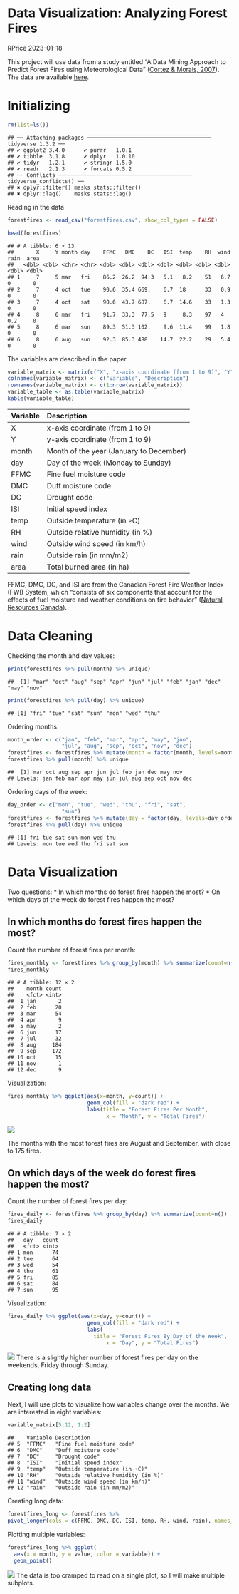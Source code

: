 Data Visualization: Analyzing Forest Fires
================
RPrice
2023-01-18

This project will use data from a study entitled “A Data Mining Approach
to Predict Forest Fires using Meteorological Data” ([Cortez & Morais,
2007](https://www.researchgate.net/publication/238767143_A_Data_Mining_Approach_to_Predict_Forest_Fires_using_Meteorological_Data)).
The data are available
[here](https://archive.ics.uci.edu/ml/machine-learning-databases/forest-fires/).

# Initializing

``` r
rm(list=ls())
```

    ## ── Attaching packages ─────────────────────────────────────── tidyverse 1.3.2 ──
    ## ✔ ggplot2 3.4.0      ✔ purrr   1.0.1 
    ## ✔ tibble  3.1.8      ✔ dplyr   1.0.10
    ## ✔ tidyr   1.2.1      ✔ stringr 1.5.0 
    ## ✔ readr   2.1.3      ✔ forcats 0.5.2 
    ## ── Conflicts ────────────────────────────────────────── tidyverse_conflicts() ──
    ## ✖ dplyr::filter() masks stats::filter()
    ## ✖ dplyr::lag()    masks stats::lag()

Reading in the data

``` r
forestfires <- read_csv("forestfires.csv", show_col_types = FALSE)
```

``` r
head(forestfires)
```

    ## # A tibble: 6 × 13
    ##       X     Y month day    FFMC   DMC    DC   ISI  temp    RH  wind  rain  area
    ##   <dbl> <dbl> <chr> <chr> <dbl> <dbl> <dbl> <dbl> <dbl> <dbl> <dbl> <dbl> <dbl>
    ## 1     7     5 mar   fri    86.2  26.2  94.3   5.1   8.2    51   6.7   0       0
    ## 2     7     4 oct   tue    90.6  35.4 669.    6.7  18      33   0.9   0       0
    ## 3     7     4 oct   sat    90.6  43.7 687.    6.7  14.6    33   1.3   0       0
    ## 4     8     6 mar   fri    91.7  33.3  77.5   9     8.3    97   4     0.2     0
    ## 5     8     6 mar   sun    89.3  51.3 102.    9.6  11.4    99   1.8   0       0
    ## 6     8     6 aug   sun    92.3  85.3 488    14.7  22.2    29   5.4   0       0

The variables are described in the paper.

``` r
variable_matrix <- matrix(c("X", "x-axis coordinate (from 1 to 9)", "Y", "y-axis coordinate (from 1 to 9)", "month", "Month of the year (January to December)", "day", "Day of the week (Monday to Sunday)", "FFMC", "Fine fuel moisture code", "DMC", "Duff moisture code", "DC", "Drought code", "ISI", "Initial speed index", "temp", "Outside temperature (in ◦C)", "RH", "Outside relative humidity (in %)", "wind", "Outside wind speed (in km/h)", "rain", "Outside rain (in mm/m2)", "area", "Total burned area (in ha)"), ncol=2, byrow=TRUE)
colnames(variable_matrix) <- c("Variable", "Description")
rownames(variable_matrix) <- c(1:nrow(variable_matrix))
variable_table <- as.table(variable_matrix)
kable(variable_table)
```

| Variable | Description                             |
|:---------|:----------------------------------------|
| X        | x-axis coordinate (from 1 to 9)         |
| Y        | y-axis coordinate (from 1 to 9)         |
| month    | Month of the year (January to December) |
| day      | Day of the week (Monday to Sunday)      |
| FFMC     | Fine fuel moisture code                 |
| DMC      | Duff moisture code                      |
| DC       | Drought code                            |
| ISI      | Initial speed index                     |
| temp     | Outside temperature (in ◦C)             |
| RH       | Outside relative humidity (in %)        |
| wind     | Outside wind speed (in km/h)            |
| rain     | Outside rain (in mm/m2)                 |
| area     | Total burned area (in ha)               |

FFMC, DMC, DC, and ISI are from the Canadian Forest Fire Weather Index
(FWI) System, which “consists of six components that account for the
effects of fuel moisture and weather conditions on fire behavior”
([Natural Resources
Canada](https://cwfis.cfs.nrcan.gc.ca/background/summary/fwi)).

# Data Cleaning

Checking the month and day values:

``` r
print(forestfires %>% pull(month) %>% unique)
```

    ##  [1] "mar" "oct" "aug" "sep" "apr" "jun" "jul" "feb" "jan" "dec" "may" "nov"

``` r
print(forestfires %>% pull(day) %>% unique)
```

    ## [1] "fri" "tue" "sat" "sun" "mon" "wed" "thu"

Ordering months:

``` r
month_order <- c("jan", "feb", "mar", "apr", "may", "jun",
                 "jul", "aug", "sep", "oct", "nov", "dec")
forestfires <- forestfires %>% mutate(month = factor(month, levels=month_order))
forestfires %>% pull(month) %>% unique
```

    ##  [1] mar oct aug sep apr jun jul feb jan dec may nov
    ## Levels: jan feb mar apr may jun jul aug sep oct nov dec

Ordering days of the week:

``` r
day_order <- c("mon", "tue", "wed", "thu", "fri", "sat",
                 "sun")
forestfires <- forestfires %>% mutate(day = factor(day, levels=day_order))
forestfires %>% pull(day) %>% unique
```

    ## [1] fri tue sat sun mon wed thu
    ## Levels: mon tue wed thu fri sat sun

# Data Visualization

Two questions: \* In which months do forest fires happen the most? \* On
which days of the week do forest fires happen the most?

## In which months do forest fires happen the most?

Count the number of forest fires per month:

``` r
fires_monthly <- forestfires %>% group_by(month) %>% summarize(count=n())
fires_monthly
```

    ## # A tibble: 12 × 2
    ##    month count
    ##    <fct> <int>
    ##  1 jan       2
    ##  2 feb      20
    ##  3 mar      54
    ##  4 apr       9
    ##  5 may       2
    ##  6 jun      17
    ##  7 jul      32
    ##  8 aug     184
    ##  9 sep     172
    ## 10 oct      15
    ## 11 nov       1
    ## 12 dec       9

Visualization:

``` r
fires_monthly %>% ggplot(aes(x=month, y=count)) +
                         geom_col(fill = "dark red") +
                         labs(title = "Forest Fires Per Month",
                               x = "Month", y = "Total Fires") 
```

![](Visualization_Forest_Firest_files/figure-gfm/unnamed-chunk-10-1.png)<!-- -->

The months with the most forest fires are August and September, with
close to 175 fires.

## On which days of the week do forest fires happen the most?

Count the number of forest fires per day:

``` r
fires_daily <- forestfires %>% group_by(day) %>% summarize(count=n())
fires_daily
```

    ## # A tibble: 7 × 2
    ##   day   count
    ##   <fct> <int>
    ## 1 mon      74
    ## 2 tue      64
    ## 3 wed      54
    ## 4 thu      61
    ## 5 fri      85
    ## 6 sat      84
    ## 7 sun      95

Visualization:

``` r
fires_daily %>% ggplot(aes(x=day, y=count)) +
                         geom_col(fill = "dark red") +
                         labs(
                           title = "Forest Fires By Day of the Week",
                               x = "Day", y = "Total Fires") 
```

![](Visualization_Forest_Firest_files/figure-gfm/unnamed-chunk-12-1.png)<!-- -->
There is a slightly higher number of forest fires per day on the
weekends, Friday through Sunday.

## Creating long data

Next, I will use plots to visualize how variables change over the
months. We are interested in eight variables:

``` r
variable_matrix[5:12, 1:2]
```

    ##    Variable Description                       
    ## 5  "FFMC"   "Fine fuel moisture code"         
    ## 6  "DMC"    "Duff moisture code"              
    ## 7  "DC"     "Drought code"                    
    ## 8  "ISI"    "Initial speed index"             
    ## 9  "temp"   "Outside temperature (in ◦C)"     
    ## 10 "RH"     "Outside relative humidity (in %)"
    ## 11 "wind"   "Outside wind speed (in km/h)"    
    ## 12 "rain"   "Outside rain (in mm/m2)"

Creating long data:

``` r
forestfires_long <- forestfires %>%
pivot_longer(cols = c(FFMC, DMC, DC, ISI, temp, RH, wind, rain), names_to = "variable", values_to = "value")
```

Plotting multiple variables:

``` r
forestfires_long %>% ggplot(
  aes(x = month, y = value, color = variable)) +
  geom_point()
```

![](Visualization_Forest_Firest_files/figure-gfm/unnamed-chunk-15-1.png)<!-- -->
The data is too cramped to read on a single plot, so I will make
multiple subplots.
